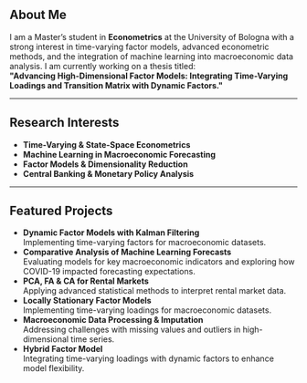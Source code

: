 ## About Me
I am a Master’s student in **Econometrics** at the University of Bologna with a strong interest in time-varying factor models, advanced econometric methods, and the integration of machine learning into macroeconomic data analysis. I am currently working on a thesis titled:  
**"Advancing High-Dimensional Factor Models: Integrating Time-Varying Loadings and Transition Matrix with Dynamic Factors."**

---

## Research Interests
- **Time-Varying & State-Space Econometrics**
- **Machine Learning in Macroeconomic Forecasting**
- **Factor Models & Dimensionality Reduction**
- **Central Banking & Monetary Policy Analysis**

---

## Featured Projects
- **Dynamic Factor Models with Kalman Filtering**  
  Implementing time-varying factors for macroeconomic datasets.
- **Comparative Analysis of Machine Learning Forecasts**  
  Evaluating models for key macroeconomic indicators and exploring how COVID-19 impacted forecasting expectations.
- **PCA, FA & CA for Rental Markets**  
  Applying advanced statistical methods to interpret rental market data.
- **Locally Stationary Factor Models**  
  Implementing time-varying loadings for macroeconomic datasets.
- **Macroeconomic Data Processing & Imputation**  
  Addressing challenges with missing values and outliers in high-dimensional time series.
- **Hybrid Factor Model**  
  Integrating time-varying loadings with dynamic factors to enhance model flexibility.

